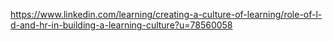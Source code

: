 https://www.linkedin.com/learning/creating-a-culture-of-learning/role-of-l-d-and-hr-in-building-a-learning-culture?u=78560058
